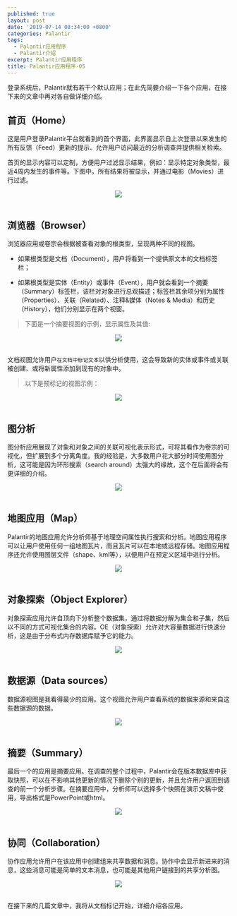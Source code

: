 ```yaml
---
published: true
layout: post
date: '2019-07-14 08:34:00 +0800'
categories: Palantir
tags:
  - Palantir应用程序
  - Palantir介绍
excerpt: Palantir应用程序
title: Palantir应用程序-05
---
```

登录系统后，Palantir就有若干个默认应用；在此先简要介绍一下各个应用，在接下来的文章中再对各自做详细介绍。

## 首页（Home）

这是用户登录Palantir平台就看到的首个界面，此界面显示自上次登录以来发生的所有反馈（Feed）更新的提示、允许用户访问最近的分析调查并提供相关检索。

首页的显示内容可以定制，方便用户过滤显示结果，例如：显示特定对象类型，最近4周内发生的事件等。下图中，所有结果将被显示，并通过电影（Movies）进行过滤。

<div align="center"><img src="https://www.bobinsun.cn/assets/images/palantir-05-1.png"/></div>
<br>

## 浏览器（Browser）

浏览器应用或卷宗会根据被查看对象的根类型，呈现两种不同的视图。

* 如果根类型是文档（Document），用户将看到一个提供原文本的文档标签栏；

* 如果根类型是实体（Entity）或事件（Event），用户就会看到一个摘要（Summary）标签栏，该栏对对象进行总观描述；标签栏其余项分别为属性（Properties）、关联（Related）、注释&媒体（Notes & Media）和历史（History），他们分别显示在两个视窗。

> 下面是一个摘要视图的示例，显示属性及其值:

<div align="center"><img src="https://www.bobinsun.cn/assets/images/palantir-05-2.png"/></div>
<br>

文档视图允许用户`在文档中标记文本`以供分析使用，这会导致新的实体或事件或关联被创建、或将新属性添加到现有的对象中。

> 以下是预标记的视图示例：

<div align="center"><img src="https://www.bobinsun.cn/assets/images/palantir-05-3.png"/></div>
<br>

## 图分析

图分析应用展现了对象和对象之间的关联可视化表示形式，可将其看作为卷宗的可视化，但扩展到多个分离角度。我的经验是，大多数用户花大部分时间使用图分析，这可能是因为环形搜索（search around）太强大的缘故，这个在后面将会有更详细的介绍。

<div align="center"><img src="https://www.bobinsun.cn/assets/images/palantir-05-4.png"/></div>
<br>

## 地图应用（Map）

Palantir的地图应用允许分析师基于地理空间属性执行搜索和分析。地图应用程序可以让用户使用任何一组地图瓦片，而且瓦片可以在本地或远程存储。地图应用程序还允许使用图层文件（shape、kml等），以便用户在预定义区域中进行分析。

<div align="center"><img src="https://www.bobinsun.cn/assets/images/palantir-05-5.png"/></div>
<br>

## 对象探索（Object Explorer）

对象探索应用允许自顶向下分析整个数据集，通过将数据分解为集合和子集，然后以不同的方式可视化集合的内容。OE（对象探索）允许对大容量数据进行快速分析，这是由于分布式内存数据库赋予它的能力。

<div align="center"><img src="https://www.bobinsun.cn/assets/images/palantir-05-6.png"/></div>
<br>

## 数据源（Data sources）

数据源视图是我看得最少的应用。这个视图允许用户查看系统的数据来源和来自这些数据源的数据。

<div align="center"><img src="https://www.bobinsun.cn/assets/images/palantir-05-7.png"/></div>
<br>

## 摘要（Summary）

最后一个的应用是摘要应用。在调查的整个过程中，Palantir会在版本数据库中获取快照，可以在不影响其他更新的情况下删除个别的更新，并且允许用户返回到调查的前一个分析步骤。在摘要应用中，分析师可以选择多个快照在演示文稿中使用，导出格式是PowerPoint或html。

<div align="center"><img src="https://www.bobinsun.cn/assets/images/palantir-05-8.png"/></div>
<br>

## 协同（Collaboration）

协作应用允许用户在该应用中创建组来共享数据和消息。协作中会显示新进来的消息，这些消息可能是简单的文本消息，也可能是其他用户链接到的共享分析图。

<div align="center"><img src="https://www.bobinsun.cn/assets/images/palantir-05-9.png"/></div>
<br>

在接下来的几篇文章中，我将从文档标记开始，详细介绍各应用。
